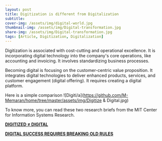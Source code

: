 ```yaml
---
layout: post
title: Digitization is different from Digitalization 
subtitle: 
cover-img: /assets/img/digital-world.jpg
thumbnail-img: /assets/img/Digital-transformation.jpg
share-img: /assets/img/Digital-transformation.jpg
tags: [Article, Digitization, Digitalization]
---
```


Digitization is associated with cost-cutting and operational excellence. It is incorporating digital technology into the company's core operations, like accounting and invoicing. It involves standardizing business processes.

Becoming digital is focusing on the customer-centric value proposition. It integrates digital technologies to deliver enhanced products, services, and customer engagement (digital offering). It requires creating a digital platform.

Here is a simple comparison
![Digiti/a](https://github.com/M-Memaran/home/tree/master/assets/img/Digitize & Digital.jpg)

To know more, you can read these two research briefs from the MIT Center for Information Systems Research.

[**DIGITIZED ≠ DIGITAL**](https://cisr.mit.edu/publication/2017_1001_DigitizedNotDigital_RossBeathSebastian)


[**DIGITAL SUCCESS REQUIRES BREAKING OLD RULES**](https://cisr.mit.edu/publication/2019_1001_BreakingRules_RossBeathMocker)

